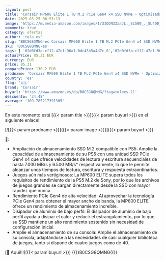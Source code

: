 ```yaml
---
layout: post
title: 'Corsair MP600 Elite 1 TB M.2 PCIe Gen4 x4 SSD NVMe - Optimizada para PS5 - Disipador Térmico Incluido - M.2 2280 - hasta 7.000 MB/s de Lectura Secuencial - NAND 3D TLC de Alta Densidad - Blanco'
date: 2025-03-25 06:53:13
image: 'https://m.media-amazon.com/images/I/31QDN3ZaaJL._SL500_._SL400_.jpg'
comments: true
category: ofertas
author: 'tole.es'
slug: 'B0CSG8QMNG-es Corsair MP600 Elite 1 TB M.2 PCIe Gen4 x4 SSD NVMe -...'
sku: 'B0CSG8QMNG-es'
tags: [ '62d0fd3a-cf12-47c1-96a1-0dc45b5a4d7c_0','62d0fd3a-cf12-47c1-96a1-0dc45b5a4d7c_7801','856628d6-bd06-44c9-8556-c5cb75f77e2b_0','856628d6-bd06-44c9-8556-c5cb75f77e2b_2201','856628d6-bd06-44c9-8556-c5cb75f77e2b_3601','Almacenamiento de datos','Almacenamiento de datos internos','Arborist Merchandising Root','Discos duros sólidos internos','Informática','PC  componentes','Preventa de Videojuegos','Self Service','Special Features Stores','Videojuegos','Videojuegos más esperados','corsair','ps5','🇪🇸', ]
actualPrice: 85.31 EUR
currency: EUR
price: 85.31
comparePrice: 130.2 EUR
prodname: 'Corsair MP600 Elite 1 TB M.2 PCIe Gen4 x4 SSD NVMe - Optimizada para PS5 - Disipador Térmico Incluido - M.2 2280 - hasta 7.000 MB/s de Lectura Secuencial - NAND 3D TLC de Alta Densidad - Blanco'
country: 'es'
flag: '🇪🇸'
brand: 'Corsair'
buyurl: 'https://www.amazon.es/dp/B0CSG8QMNG/?tag=tolees-21'
descuento: '34.48'
average: '109.785217391305'
---
```


En este momento está [{{< param title >}}]({{< param buyurl >}}) en el siguiente enlace!

[![{{< param prodname >}}]({{< param image >}})]({{< param buyurl >}})

🔎:

- Ampliación de almacenamiento SSD M.2 compatible con PS5: Amplíe la capacidad de almacenamiento de su PS5 con una unidad SSD PCIe Gen4 x4 que ofrece velocidades de lectura y escritura secuenciales de hasta 7.000 MB/s y 6.500 MB/s* respectivamente, lo que le permite alcanzar unos tiempos de lectura, escritura y respuesta extraordinarios.
- Juegos aún más vertiginosos: La MP600 ELITE supera todos los requisitos de rendimiento de la PS5 M.2 de Sony, por lo que los archivos de juegos grandes se cargan directamente desde la SSD con mayor rapidez que nunca.
- Rendimiento PCIe Gen4 de alta velocidad: Al aprovechar la tecnología PCIe Gen4 para obtener el mayor ancho de banda, la MP600 ELITE ofrece un rendimiento de almacenamiento increíble.
- Disipador de aluminio de bajo perfil: El disipador de aluminio de bajo perfil ayuda a disipar el calor y reducir el estrangulamiento, por lo que su SSD mantiene un alto rendimiento sostenido sin necesidad de configuración inicial.
- Amplíe el almacenamiento de su consola: Amplíe el almacenamiento de su consola, adaptándose a las necesidades de casi cualquier biblioteca de juegos, tanto si dispone de cuatro juegos como de 40.

[🛒 Aquí!!!]({{< param buyurl >}})
{{<world>}}B0CSG8QMNG{{</world>}}
